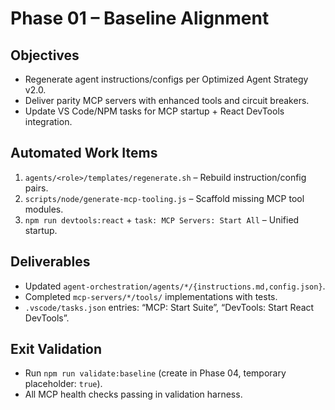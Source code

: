 # Phase 01 – Baseline Alignment

## Objectives

- Regenerate agent instructions/configs per Optimized Agent Strategy v2.0.
- Deliver parity MCP servers with enhanced tools and circuit breakers.
- Update VS Code/NPM tasks for MCP startup + React DevTools integration.

## Automated Work Items

1. `agents/<role>/templates/regenerate.sh` – Rebuild instruction/config pairs.
2. `scripts/node/generate-mcp-tooling.js` – Scaffold missing MCP tool modules.
3. `npm run devtools:react` + `task: MCP Servers: Start All` – Unified startup.

## Deliverables

- Updated `agent-orchestration/agents/*/{instructions.md,config.json}`.
- Completed `mcp-servers/*/tools/` implementations with tests.
- `.vscode/tasks.json` entries: “MCP: Start Suite”, “DevTools: Start React DevTools”.

## Exit Validation

- Run `npm run validate:baseline` (create in Phase 04, temporary placeholder: `true`).
- All MCP health checks passing in validation harness.
